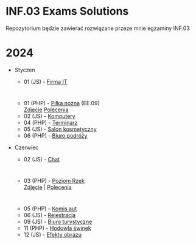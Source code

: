 # INF.03 Exams Solutions
Repozytorium będzie zawierać rozwiązane przeze mnie egzaminy INF.03

# 2024
  - Styczen
    - 01 (JS) - [Firma IT](https://github.com/MaksFikus/INF.03-Exams-Solutions/tree/main/inf03_2024_01_01)
      #
    - 01 (PHP) - [Piłka nożna](https://github.com/fikusmaksymilian/INF.03-Exams-Solutions/tree/main/ee09_2024_01_01) (EE.09) <br>
      [Zdjęcie](https://github.com/fikusmaksymilian/INF.03-Exams-Solutions/blob/main/ee09_2024_01_01/Futbol.png)
      [Polecenia](https://github.com/fikusmaksymilian/INF.03-Exams-Solutions/blob/main/ee09_2024_01_01/EE.09-01-24.01-SG.pdf)
    - 02 (JS) - [Komputery](https://github.com/MaksFikus/INF.03-Exams-Solutions/tree/main/inf03_2024_01_02)
    - 04 (PHP) - [Terminarz](https://github.com/fikusmaksymilian/INF.03-Exams-Solutions/tree/main/inf03_2024_01_04)
    - 05 (JS) - [Salon kosmetyczny](https://github.com/MaksFikus/INF.03-Exams-Solutions/tree/main/inf03_2024_01_05)
    - 06 (PHP) - [Biuro podróży](https://github.com/fikusmaksymilian/INF.03-Exams-Solutions/tree/main/inf03_2024_01_06)
   
  - Czerwiec
    - 02 (JS) - [Chat](https://github.com/fikusmaksymilian/INF.03-Exams-Solutions/tree/main/inf03_2024_06_02)
      #
    - 03 (PHP) - [Poziom Rzek](https://github.com/fikusmaksymilian/INF.03-Exams-Solutions/tree/main/inf03_2024_06_03) <br>
      [Zdjęcie](https://github.com/fikusmaksymilian/INF.03-Exams-Solutions/blob/main/inf03_2024_06_03/Poziom%20Rzek.png) |
      [Polecenia](https://github.com/fikusmaksymilian/INF.03-Exams-Solutions/blob/main/inf03_2024_06_03/INF.03-03-24.06-SG.pdf)
      #
    - 05 (PHP) - [Komis aut](https://github.com/fikusmaksymilian/INF.03-Exams-Solutions/tree/main/inf03_2024_06_05)
    - 06 (JS) - [Rejestracja](https://github.com/MaksFikus/INF.03-Exams-Solutions/tree/main/inf03_2024_06_06)
    - 09 (JS) - [Biuro turystyczne](https://github.com/fikusmaksymilian/INF.03-Exams-Solutions/tree/main/inf03_2024_06_09)
    - 11 (PHP) - [Hodowla świnek](https://github.com/fikusmaksymilian/INF.03-Exams-Solutions/tree/main/inf03_2024_06_11)
    - 12 (JS) - [Efekty obrazu](https://github.com/MaksFikus/INF.03-Exams-Solutions/tree/main/inf03_2024_06_12)
    
